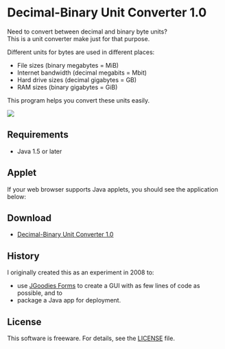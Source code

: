 # Decimal-Binary Unit Converter 1.0

Need to convert between decimal and binary byte units?<br/>
This is a unit converter make just for that purpose.

Different units for bytes are used in different places:

* File sizes (binary megabytes = MiB)
* Internet bandwidth (decimal megabits = Mbit)
* Hard drive sizes (decimal gigabytes = GB)
* RAM sizes (binary gigabytes = GiB)

This program helps you convert these units easily.

<img src="https://raw.github.com/davidfstr/Decimal-Binary-Unit-Converter/master/docs/screenshot.png" />


## Requirements

* Java 1.5 or later


## Applet

If your web browser supports Java applets, you should see the application below:

<script src="https://raw.github.com/davidfstr/Decimal-Binary-Unit-Converter/master/lib/deployJava.js"></script>
<script> 
    var attributes = {
        code:'DecBinUnitConverter.class',
        archive:'https://github.com/downloads/davidfstr/Decimal-Binary-Unit-Converter/DecBinUnitConverter-1.0.jar',
        width:597,
        height:346
    } ;
    var parameters = { boxbgcolor: 'cyan', boxborder: 'true' } ; 
    deployJava.runApplet(attributes, parameters, '1.4');
</script>

## Download

* [Decimal-Binary Unit Converter 1.0](https://github.com/downloads/davidfstr/Decimal-Binary-Unit-Converter/DecBinUnitConverter-1.0.jar)


## History

I originally created this as an experiment in 2008 to:

* use [JGoodies Forms] to create a GUI with as few lines of code as possible, and to
* package a Java app for deployment.

[JGoodies Forms]: http://www.jgoodies.com/freeware/libraries/forms/


## License

This software is freeware. For details, see the [LICENSE] file.

[LICENSE]: https://github.com/davidfstr/Decimal-Binary-Unit-Converter/blob/master/LICENSE.txt
